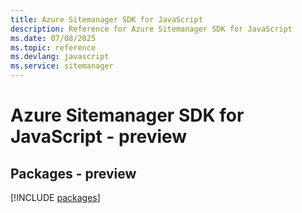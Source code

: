 ```yaml
---
title: Azure Sitemanager SDK for JavaScript
description: Reference for Azure Sitemanager SDK for JavaScript
ms.date: 07/08/2025
ms.topic: reference
ms.devlang: javascript
ms.service: sitemanager
---
```

# Azure Sitemanager SDK for JavaScript - preview
## Packages - preview
[!INCLUDE [packages](sitemanager-index.md)]